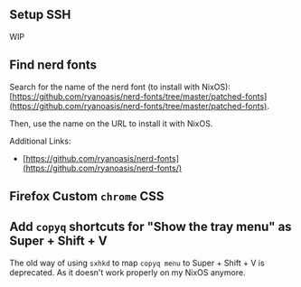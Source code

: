 ## Setup SSH
WIP
## Find nerd fonts
Search for the name of the nerd font (to install with NixOS):
[https://github.com/ryanoasis/nerd-fonts/tree/master/patched-fonts](https://github.com/ryanoasis/nerd-fonts/tree/master/patched-fonts).

Then, use the name on the URL to install it with NixOS.

Additional Links:
- [https://github.com/ryanoasis/nerd-fonts](https://github.com/ryanoasis/nerd-fonts/)

## Firefox Custom `chrome` CSS

## Add `copyq` shortcuts for "Show the tray menu" as Super + Shift + V

The old way of using `sxhkd` to map `copyq menu` to Super + Shift + V is deprecated. As it doesn't work properly on my NixOS anymore.